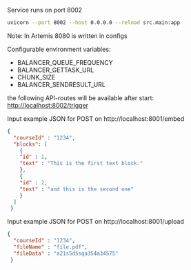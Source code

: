 Service runs on port 8002

```bash
uvicorn --port 8002 --host 0.0.0.0 --reload src.main:app
```

Note: In Artemis 8080 is written in configs

Configurable environment variables:

-   BALANCER\_QUEUE\_FREQUENCY
-   BALANCER\_GETTASK\_URL
-   CHUNK\_SIZE
-   BALANCER\_SENDRESULT\_URL

the following API-routes will be available after start:
[http://localhost:8002/trigger](http://localhost:8002/trigger)


Input example JSON for POST on http://localhost:8001/embed

```json
{
  "courseId" : "1234",
  "blocks": [
    {
    "id" : 1,
    "text" : "This is the first text block."
    },
    {
    "id" : 2,
    "text" : "and this is the second one"
    }
  ]
 }
```


Input example JSON for POST on http://localhost:8001/upload

```json
{
  "courseId" : "1234",
  "fileName" : "file.pdf",
  "fileData" : "a21s5d5sqa354a34575"
 }
```

